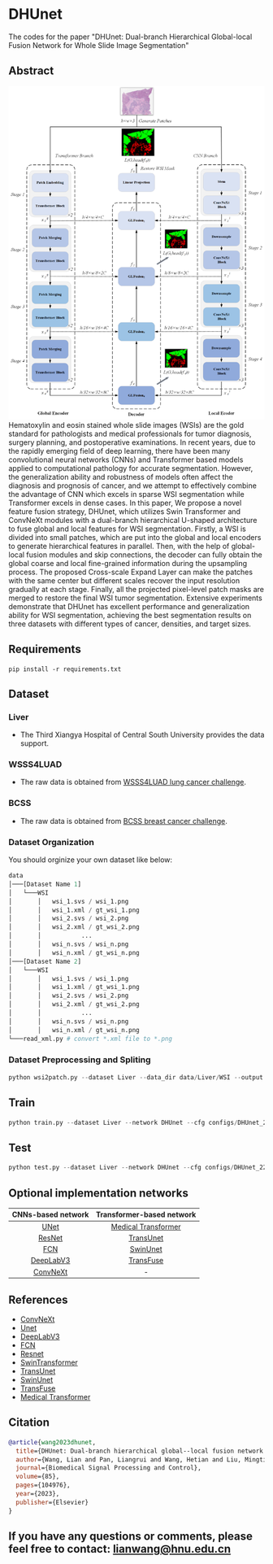 # DHUnet
The codes for the paper "DHUnet: Dual-branch Hierarchical Global-local Fusion Network for Whole Slide Image Segmentation"

## Abstract
![DHUnet](./DHUnet.png)
Hematoxylin and eosin stained whole slide images (WSIs) are the gold standard for pathologists and medical professionals for tumor diagnosis, surgery planning, and postoperative examinations. In recent years, due to the rapidly emerging field of deep learning, there have been many convolutional neural networks (CNNs) and Transformer based models applied to computational pathology for accurate segmentation. However, the generalization ability and robustness of models often affect the diagnosis and prognosis of cancer, and we attempt to effectively combine the advantage of CNN which excels in sparse WSI segmentation while Transformer excels in dense cases. In this paper, We propose a novel feature fusion strategy, DHUnet, which utilizes Swin Transformer and ConvNeXt modules with a dual-branch hierarchical U-shaped architecture to fuse global and local features for WSI segmentation. Firstly, a WSI is divided into small patches, which are put into the global and local encoders to generate hierarchical features in parallel. Then, with the help of global-local fusion modules and skip connections, the decoder can fully obtain the global coarse and local fine-grained information during the upsampling process. The proposed Cross-scale Expand Layer can make the patches with the same center but different scales recover the input resolution gradually at each stage. Finally, all the projected pixel-level patch masks are merged to restore the final WSI tumor segmentation. Extensive experiments demonstrate that DHUnet has excellent performance and generalization ability for WSI segmentation, achieving the best segmentation results on three datasets with different types of cancer, densities, and target sizes.

## Requirements
```shell
pip install -r requirements.txt
```

## Dataset
### Liver
* The Third Xiangya Hospital of Central South University provides the data support.
### WSSS4LUAD
* The raw data is obtained from [WSSS4LUAD lung cancer challenge](https://wsss4luad.grand-challenge.org/WSSS4LUAD/).
### BCSS
* The raw data is obtained from [BCSS breast cancer challenge](https://bcsegmentation.grand-challenge.org/BCSS/).

### Dataset Organization
You should orginize your own dataset like below:
```python
data
│───[Dataset Name 1]
│   └───WSI
│       │   wsi_1.svs / wsi_1.png
│       │   wsi_1.xml / gt_wsi_1.png
│       │   wsi_2.svs / wsi_2.png
│       │   wsi_2.xml / gt_wsi_2.png
│       │           ...
│       │   wsi_n.svs / wsi_n.png
│       │   wsi_n.xml / gt_wsi_n.png
│───[Dataset Name 2]
│   └───WSI
│       │   wsi_1.svs / wsi_1.png
│       │   wsi_1.xml / gt_wsi_1.png
│       │   wsi_2.svs / wsi_2.png
│       │   wsi_2.xml / gt_wsi_2.png
│       │           ...
│       │   wsi_n.svs / wsi_n.png
│       │   wsi_n.xml / gt_wsi_n.png
└───read_xml.py # convert *.xml file to *.png
```

### Dataset Preprocessing and Spliting
```python
python wsi2patch.py --dataset Liver --data_dir data/Liver/WSI --output data/Liver --lists_dir lists/lists_Liver/ --overlap 224 --patch_size 448
```
## Train
```python
python train.py --dataset Liver --network DHUnet --cfg configs/DHUnet_224.yaml --root_path data --max_epochs 50 --output_dir model-Liver/DHUnet --img_size 224 --base_lr 0.005 --batch_size 24
```

## Test
```python
python test.py --dataset Liver --network DHUnet --cfg configs/DHUnet_224.yaml --is_saveni --volume_path data --output_dir model-Liver/DHUnet --max_epochs 50 --base_lr 0.005 --img_size 224 --batch_size 24
```
## Optional implementation networks 
| CNNs-based network | Transformer-based network |
|:---:|:---:|
[UNet](https://github.com/ZJUGiveLab/UNet-Version) | [Medical Transformer](https://github.com/jeya-maria-jose/Medical-Transformer)  
[ResNet](https://github.com/pytorch/vision/blob/main/torchvision/models/resnet.py) | [TransUnet](https://github.com/Beckschen/TransUNet)  
[FCN](https://github.com/pytorch/vision/tree/main/torchvision/models/segmentation)  | [SwinUnet](https://github.com/HuCaoFighting/Swin-Unet)  
[DeepLabV3](https://github.com/Tramac/awesome-semantic-segmentation-pytorch)  | [TransFuse](https://github.com/Rayicer/TransFuse)  
[ConvNeXt](https://github.com/facebookresearch/ConvNeXt)  | - |

## References
   * [ConvNeXt](https://github.com/facebookresearch/ConvNeXt)
   * [Unet](https://github.com/ZJUGiveLab/UNet-Version)
   * [DeepLabV3](https://github.com/Tramac/awesome-semantic-segmentation-pytorch)
   * [FCN](https://github.com/pytorch/vision/tree/main/torchvision/models/segmentation)
   * [Resnet](https://github.com/pytorch/vision/blob/main/torchvision/models/resnet.py)
   * [SwinTransformer](https://github.com/microsoft/Swin-Transformer)
   * [TransUnet](https://github.com/Beckschen/TransUNet)
   * [SwinUnet](https://github.com/HuCaoFighting/Swin-Unet)
   * [TransFuse](https://github.com/Rayicer/TransFuse)
   * [Medical Transformer](https://github.com/jeya-maria-jose/Medical-Transformer)
## Citation
```bibtex
@article{wang2023dhunet,
  title={DHUnet: Dual-branch hierarchical global--local fusion network for whole slide image segmentation},
  author={Wang, Lian and Pan, Liangrui and Wang, Hetian and Liu, Mingting and Feng, Zhichao and Rong, Pengfei and Chen, Zuo and Peng, Shaoliang},
  journal={Biomedical Signal Processing and Control},
  volume={85},
  pages={104976},
  year={2023},
  publisher={Elsevier}
}
```

## If you have any questions or comments, please feel free to contact: lianwang@hnu.edu.cn
